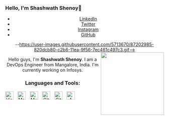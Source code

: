 ### Hello, I'm Shashwath Shenoy👋

<!--
**shashshenoy/shashshenoy** is a ✨ _special_ ✨ repository because its `README.md` (this file) appears on your GitHub profile.

Here are some ideas to get you started:

- 🔭 I’m currently working on ...
- 🌱 I’m currently learning ...
- 👯 I’m looking to collaborate on ...
- 🤔 I’m looking for help with ...
- 💬 Ask me about ...
- 📫 How to reach me: ...
- 😄 Pronouns: ...
- ⚡ Fun fact: ...
-->
<center>
 <ul class="icons">
<li><a href="https://www.linkedin.com/in/shashwath-shenoy-m-a47948202/" target="_blank" class="icon brands fa-linkedin-in"><span class="label">LinkedIn</span></a></li>
								
<li><a href="https://twitter.com/shashshenoy27" target="_blank" class="icon brands fa-twitter"><span class="label">Twitter</span></a></li>
									
<li><a href="https://www.instagram.com/shashshenoy27/" target="_blank" class="icon brands fa-instagram"><span class="label">Instagram</span></a></li>
									
<li><a href="https://github.com/shashshenoy" target="_blank" class="icon brands fa-github"><span class="label">GitHub</span></a></li>
</ul>

--https://user-images.githubusercontent.com/5713670/87202985-820dcb80-c2b6-11ea-9f56-7ec461c497c3.gif-->
<img align='right' src='https://octodex.github.com/images/hula_loop_octodex03.gif' width='200'>


Hello guys, I'm **Shashwath Shenoy**. I am a DevOps Engineer from Mangalore, India.
I'm currently working on Infosys.

### Languages and Tools:

<img align="left" alt="Visual Studio Code" width="26px" src="https://cdn.jsdelivr.net/gh/devicons/devicon/icons/vscode/vscode-original.svg" style="padding-right:10px;" />
<img align="left" alt="MongoDB" width="26px" src="https://cdn.jsdelivr.net/gh/devicons/devicon/icons/mongodb/mongodb-original.svg" style="padding-right:10px;" />
<img align="left" alt="MySQL" width="26px" src="https://cdn.jsdelivr.net/gh/devicons/devicon/icons/mysql/mysql-original.svg" style="padding-right:10px;" />
<img align="left" alt="Git" width="26px" src="https://cdn.jsdelivr.net/gh/devicons/devicon/icons/git/git-original.svg" style="padding-right:10px;" />
<img align="left" alt="GitHub" width="26px" src="https://user-images.githubusercontent.com/3369400/139447912-e0f43f33-6d9f-45f8-be46-2df5bbc91289.png" style="padding-right:10px;" />
<img align="left" alt="AWS" width="26px" src="https://dxc.scene7.com/is/image/dxc/AWS_logo-1050x1050?qlt=90&wid=1200&ts=1748557242421&$square_desktop$&dpr=off" style="padding-right:10px;" />

